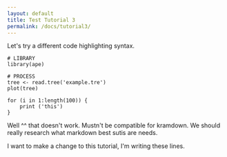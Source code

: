 ```yaml
---
layout: default
title: Test Tutorial 3
permalink: /docs/tutorial3/
---
```


Let's try a different code highlighting syntax.

```{R}
# LIBRARY
library(ape)

# PROCESS
tree <- read.tree('example.tre')
plot(tree)

for (i in 1:length(100)) {
    print ('this')
}
```


Well ^^ that doesn't work. Mustn't be compatible for kramdown. We should really research what markdown best sutis are needs.


I want to make a change to this tutorial, I'm writing these lines.

